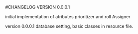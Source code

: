 #CHANGELOG VERSION 0.0.0.1

initial implementation of atributes prioritizer and roll Assigner

version 0.0.0.1
database setting, basic classes in resource file.